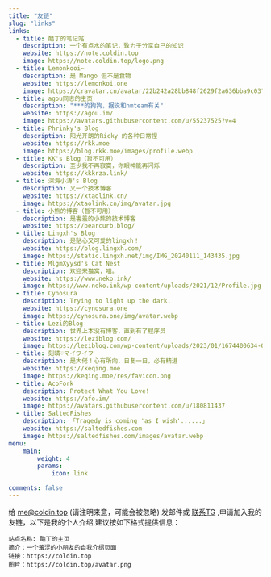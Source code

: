 ```yaml
---
title: "友链"
slug: "links"
links:
  - title: 酷丁的笔记站
    description: 一个有点水的笔记，致力于分享自己的知识
    website: https://note.coldin.top
    image: https://note.coldin.top/logo.png
  - title: Lemonkooi~
    description: 是 Mango 但不是食物
    website: https://lemonkoi.one
    image: https://cravatar.cn/avatar/22b242a28bb848f2629f2a636bba9c03?s=1000
  - title: agou同志的主页
    description: "***的狗狗，据说和nmteam有关"
    website: https://agou.im/
    image: https://avatars.githubusercontent.com/u/55237525?v=4
  - title: Phrinky's Blog
    description: 阳光开朗的Ricky 的各种日常捏
    website: https://rkk.moe
    image: https://blog.rkk.moe/images/profile.webp
  - title: KK's Blog（暂不可用）
    description: 至少我不再寂寞，你眼神能再闪烁
    website: https://kkkrza.link/
  - title: 深海小涛's Blog
    description: 又一个技术博客
    website: https://xtaolink.cn/
    image: https://xtaolink.cn/img/avatar.jpg
  - title: 小熊的博客（暂不可用）
    description: 是害羞的小熊的技术博客
    website: https://bearcurb.blog/
  - title: Lingxh's Blog
    description: 是贴心又可爱的lingxh！
    website: https://blog.lingxh.com/
    image: https://static.lingxh.net/img/IMG_20240111_143435.jpg
  - title: MlgmXyysd's Cat Nest
    description: 欢迎来猫窝，喵。
    website: https://www.neko.ink/
    image: https://www.neko.ink/wp-content/uploads/2021/12/Profile.jpg
  - title: Cynosura
    description: Trying to light up the dark.
    website: https://cynosura.one
    image: https://cynosura.one/img/avatar.webp
  - title: Lezi的Blog
    description: 世界上本没有博客，直到有了程序员
    website: https://leziblog.com/
    image: https://leziblog.com/wp-content/uploads/2023/01/1674400634-QQ%E5%9B%BE%E7%89%8720230122231613.jpg
  - title: 刻晴♡マイワイフ
    description: 是大佬！心有所向，日复一日，必有精进
    website: https://keqing.moe
    image: https://keqing.moe/res/favicon.png
  - title: AcoFork
    description: Protect What You Love!
    website: https://afo.im/
    image: https://avatars.githubusercontent.com/u/180811437
  - title: SaltedFishes
    description: 「Tragedy is coming 'as I wish'......」
    website: https://saltedfishes.com
    image: https://saltedfishes.com/images/avatar.webp
menu:
    main: 
        weight: 4
        params:
            icon: link

comments: false
---
```


给 me@coldin.top (请注明来意，可能会被忽略) 发邮件或 [联系TG](https://t.me/on0i7) ,申请加入我的友链，以下是我的个人介绍,建议按如下格式提供信息：
```
站点名称: 酷丁的主页
简介：一个羞涩的小朋友的自我介绍页面
链接：https://coldin.top
图片：https://coldin.top/avatar.png
```
